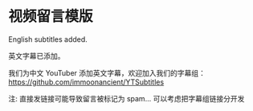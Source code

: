 # 视频留言模版

English subtitles added.

英文字幕已添加。

我们为中文 YouTuber 添加英文字幕，欢迎加入我们的字幕组：https://github.com/immoonancient/YTSubtitles

注: 直接发链接可能导致留言被标记为 spam... 可以考虑把字幕组链接分开发
